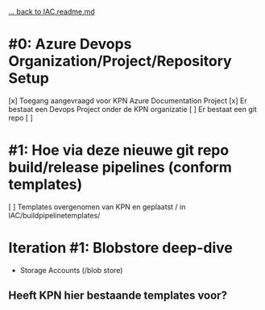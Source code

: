 [... back to IAC.readme.md](iac.readme.md)


# #0: Azure Devops Organization/Project/Repository Setup

[x] Toegang aangevraagd voor KPN Azure Documentation Project
[x] Er bestaat een Devops Project onder de KPN organizatie
[ ] Er bestaat een git repo
[ ] 

# #1: Hoe via deze nieuwe git repo build/release pipelines (conform templates)


[  ] Templates overgenomen van KPN en geplaatst / in IAC/buildpipelinetemplates/

# Iteration #1: Blobstore deep-dive
- Storage Accounts (/blob store)

## Heeft KPN hier bestaande templates voor?

## 
 